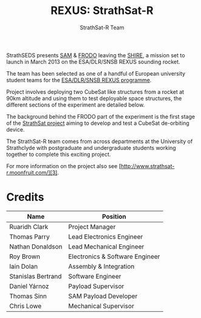 ﻿---
layout: project
title: 'REXUS: StrathSat-R'
author: StrathSat-R Team
excerpt: SAM & FRODO are leaving the SHIRE
---

StrathSEDS presents [SAM][sa] & [FRODO][fr] leaving the [SHIRE][sh], a mission set to launch in March 2013 on the ESA/DLR/SNSB REXUS sounding rocket.

The team has been selected as one of a handful of European university student teams for the [ESA/DLR/SNSB REXUS programme][1].

Project involves deploying two CubeSat like structures from a rocket at 90km altitude and using them to test deployable space structures, the different sections of the experiment are detailed below.

The background behind the FRODO part of the experiment is the first stage of the [StrathSat project][2] aiming to develop and test a CubeSat de-orbiting device.

The StrathSat-R team comes from across departments at the University of Strathclyde with postgraduate and undergraduate students working together to complete this exciting project.

For more information on the project also see [http://www.strathsat-r.moonfruit.com/][3].

# Credits

| Name               | Position                        |
| ------------------ | ------------------------------- |
| Ruaridh Clark      | Project Manager                 |
| Thomas Parry       | Lead Electronics Engineer       |
| Nathan Donaldson   | Lead Mechanical Engineer        |
| Roy Brown          | Electronics & Software Engineer |
| Iain Dolan         | Assembly & Integration          |
| Stanislas Bertrand | Software Engineer               |
| Daniel Y&#225;rnoz      | Payload Supervisor              |
| Thomas Sinn        | SAM Payload Developer           |
| Chris Lowe         | Mechanical Supervisor           |

[1]: http://www.rexusbexus.net/index.php?option=com_content&view=article&id=76&Itemid=54
[2]: https://www.strath.ac.uk/strathseds/microsatellites/strathsat/
[3]: http://www.strathsat-r.moonfruit.com/
[sa]: {{site.projecturl}}REXUS/SAM/
[fr]: {{site.projecturl}}REXUS/FRODO/
[sh]: {{site.projecturl}}REXUS/SHIRE/